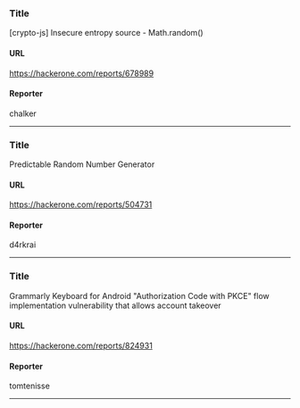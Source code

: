 ### Title
[crypto-js] Insecure entropy source - Math.random()
#### URL 
https://hackerone.com/reports/678989
#### Reporter 
chalker

---


### Title
 Predictable Random Number Generator
#### URL 
https://hackerone.com/reports/504731
#### Reporter 
d4rkrai

---


### Title
Grammarly Keyboard for Android "Authorization Code with PKCE" flow implementation vulnerability that allows account takeover
#### URL 
https://hackerone.com/reports/824931
#### Reporter 
tomtenisse

---


